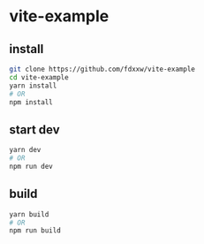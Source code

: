 # vite-example

## install

```sh
git clone https://github.com/fdxxw/vite-example
cd vite-example
yarn install
# OR
npm install
```

## start dev

```sh
yarn dev
# OR
npm run dev
```

## build

```sh
yarn build
# OR
npm run build
```

